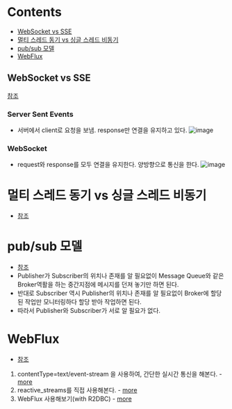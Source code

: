 # Contents
- [WebSocket vs SSE](https://github.com/Pawer0223/han_demand/main/record/chat_server_study.md#WebSocket-vs-SSE)
- [멀티 스레드 동기 vs 싱글 스레드 비동기](https://github.com/Pawer0223/han_demand/main/record/chat_server_study.md#멀티-스레드-동기-vs-싱글-스레드-비동기)
- [pub/sub 모델](https://github.com/Pawer0223/han_demand/main/record/chat_server_study.md#pub/sub-모델)
- [WebFlux](https://github.com/Pawer0223/han_demand/main/record/chat_server_study.md#WebFlux)

## WebSocket vs SSE

[참조](https://www.onlyfullstack.com/polling-vs-server-sent-events-vs-websocket/)

### Server Sent Events
- 서버에서 client로 요청을 보냄. response만 연결을 유지하고 있다.
![image](https://user-images.githubusercontent.com/26343023/153138878-221e5285-659a-4444-8286-ba494f0f030c.png)


### WebSocket
- request와 response를 모두 연결을 유지한다. 양방향으로 통신을 한다.
![image](https://user-images.githubusercontent.com/26343023/153138906-e4edddfa-f29a-40a6-8e66-b1a7c8994026.png)

# 멀티 스레드 동기 vs 싱글 스레드 비동기
- [참조](https://ooeunz.tistory.com/109)

# pub/sub 모델
- [참조](https://jistol.github.io/software%20engineering/2018/04/11/observer-pubsub-pattern/)
- Publisher가 Subscriber의 위치나 존재를 알 필요없이 Message Queue와 같은 Broker역활을 하는 중간지점에 메시지를 던져 놓기만 하면 된다.
- 반대로 Subscriber 역시 Publisher의 위치나 존재를 알 필요없이 Broker에 할당된 작업만 모니터링하다 할당 받아 작업하면 된다.
- 따라서 Publisher와 Subscriber가 서로 알 필요가 없다.

# WebFlux

- [참조](https://www.youtube.com/watch?v=Sz1Ve_1KZII&list=PL93mKxaRDidFH5gRwkDX5pQxtp0iv3guf&index=3&ab_channel=%EB%A9%94%ED%83%80%EC%BD%94%EB%94%A9)
1. contentType=text/event-stream 을 사용하여, 간단한 실시간 통신을 해본다. - [more](https://github.com/Pawer0223/study_codes/tree/main/simple_webflux)
2. reactive_streams를 직접 사용해본다. - [more](https://github.com/Pawer0223/study_codes/tree/main/using_reactive_streams)
3. WebFlux 사용해보기(with R2DBC) - [more](https://github.com/Pawer0223/study_codes/tree/main/flux_example)
